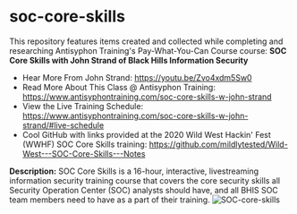 # soc-core-skills

This repository features items created and collected while completing and researching Antisyphon Training's Pay-What-You-Can Course course: **SOC Core Skills with John Strand of Black Hills Information Security**

* Hear More From John Strand: https://youtu.be/Zvo4xdm5Sw0
* Read More About This Class @ Antisyphon Training: https://www.antisyphontraining.com/soc-core-skills-w-john-strand
* View the Live Training Schedule: https://www.antisyphontraining.com/soc-core-skills-w-john-strand/#live-schedule
* Cool GitHub with links provided at the 2020 Wild West Hackin' Fest (WWHF) SOC Core Skills training: https://github.com/mildlytested/Wild-West---SOC-Core-Skills---Notes

**Description:**
SOC Core Skills is a 16-hour, interactive, livestreaming information security training course that covers the core security skills all Security Operation Center (SOC) analysts should have, and all BHIS SOC team members need to have as a part of their training.
![SOC-core-skills](https://user-images.githubusercontent.com/82969809/200142425-f462684c-e45e-4a33-a999-f3b6ec867e5d.png)

